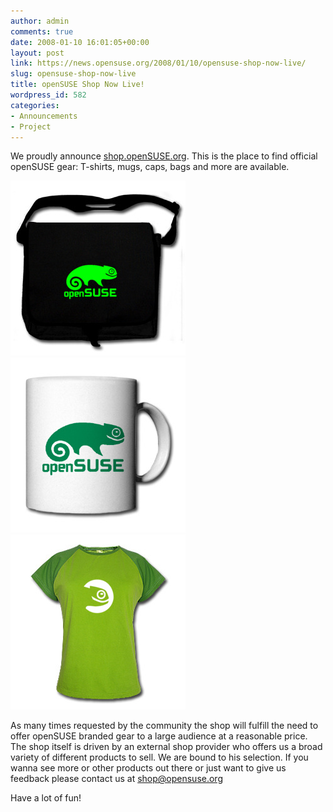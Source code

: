 ```yaml
---
author: admin
comments: true
date: 2008-01-10 16:01:05+00:00
layout: post
link: https://news.opensuse.org/2008/01/10/opensuse-shop-now-live/
slug: opensuse-shop-now-live
title: openSUSE Shop Now Live!
wordpress_id: 582
categories:
- Announcements
- Project
---
```


We proudly announce [shop.openSUSE.org](http://shop.opensuse.org/). This is the place to find official openSUSE gear: T-shirts, mugs, caps, bags and more are available.

[![bag](/wp-content/uploads/2008/01/foo1.jpg)](/wp-content/uploads/2008/01/foo1.jpg)[![cup.jpg](/wp-content/uploads/2008/01/cup.jpg)](/wp-content/uploads/2008/01/cup.jpg)[![shirt](/wp-content/uploads/2008/01/shirt.jpg)](/wp-content/uploads/2008/01/shirt.jpg)


As many times requested by the community the shop will fulfill the need to offer openSUSE branded gear to a large audience at a reasonable price. The shop itself is driven by an external shop provider who offers us a broad variety of different products to sell. We are bound to his selection. If you wanna see more or other products out there or just want to give us feedback please contact us at shop@opensuse.org

Have a lot of fun!
